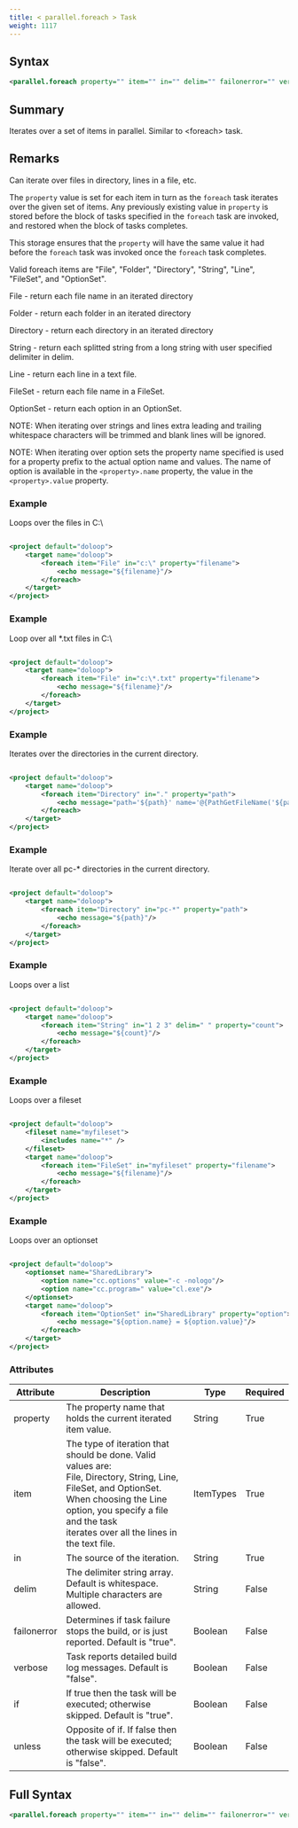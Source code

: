 ```yaml
---
title: < parallel.foreach > Task
weight: 1117
---
```

## Syntax
```xml
<parallel.foreach property="" item="" in="" delim="" failonerror="" verbose="" if="" unless="" />
```
## Summary ##
Iterates over a set of items in parallel. Similar to &lt;foreach&gt; task.

## Remarks ##
Can iterate over files in directory, lines in a file, etc.

The `property`  value is set for each item in turn as the  `foreach` task
iterates over the given set of items. Any previously existing value in `property` is stored before the block of tasks specified in the `foreach` task are invoked,
and restored when the block of tasks completes.

This storage ensures that the  `property` will have the same value it had
before the `foreach`  task was invoked once the  `foreach` task completes.

Valid foreach items are &quot;File&quot;, &quot;Folder&quot;, &quot;Directory&quot;, &quot;String&quot;, &quot;Line&quot;, &quot;FileSet&quot;,
and &quot;OptionSet&quot;.

File - return each file name in an iterated directory

Folder - return each folder in an iterated directory

Directory - return each directory in an iterated directory

String - return each splitted string from a long string with user specified delimiter in delim.

Line - return each line in a text file.

FileSet - return each file name in a FileSet.

OptionSet - return each option in an OptionSet.



NOTE: When iterating over strings and lines extra leading and trailing whitespace
characters will be trimmed and blank lines will be ignored.

NOTE: When iterating over option sets the property name specified is used for a
property prefix to the actual option name and values.  The name of option is available
in the `<property>.name`  property, the value in the  `<property>.value` property.



### Example ###
Loops over the files in C:\


```xml

<project default="doloop">
    <target name="doloop">
        <foreach item="File" in="c:\" property="filename">
            <echo message="${filename}"/>
        </foreach>
    </target>
</project>

```


### Example ###
Loop over all *.txt files in C:\


```xml

<project default="doloop">
    <target name="doloop">
        <foreach item="File" in="c:\*.txt" property="filename">
            <echo message="${filename}"/>
        </foreach>
    </target>
</project>

```


### Example ###
Iterates over the directories in the current directory.


```xml

<project default="doloop">
    <target name="doloop">
        <foreach item="Directory" in="." property="path">
            <echo message="path='${path}' name='@{PathGetFileName('${path}')}"/>
        </foreach>
    </target>
</project>

```


### Example ###
Iterate over all pc-* directories in the current directory.


```xml

<project default="doloop">
    <target name="doloop">
        <foreach item="Directory" in="pc-*" property="path">
            <echo message="${path}"/>
        </foreach>
    </target>
</project>

```


### Example ###
Loops over a list


```xml

<project default="doloop">
    <target name="doloop">
        <foreach item="String" in="1 2 3" delim=" " property="count">
            <echo message="${count}"/>
        </foreach>
    </target>
</project>

```


### Example ###
Loops over a fileset


```xml

<project default="doloop">
    <fileset name="myfileset">
        <includes name="*" />
    </fileset>
    <target name="doloop">
        <foreach item="FileSet" in="myfileset" property="filename">
            <echo message="${filename}"/>
        </foreach>
    </target>
</project>

```


### Example ###
Loops over an optionset


```xml

<project default="doloop">
    <optionset name="SharedLibrary">
        <option name="cc.options" value="-c -nologo"/>
        <option name="cc.program=" value="cl.exe"/>
    </optionset>
    <target name="doloop">
        <foreach item="OptionSet" in="SharedLibrary" property="option">
            <echo message="${option.name} = ${option.value}"/>
        </foreach>
    </target>
</project>

```



### Attributes
| Attribute | Description | Type | Required |
| --------- | ----------- | ---- | -------- |
| property | The property name that holds the current iterated item value. | String | True |
| item | The type of iteration that should be done. Valid values are:<br>File, Directory, String, Line, FileSet, and OptionSet.<br>When choosing the Line option, you specify a file and the task<br>iterates over all the lines in the text file. | ItemTypes | True |
| in | The source of the iteration. | String | True |
| delim | The delimiter string array. Default is whitespace.<br>Multiple characters are allowed. | String | False |
| failonerror | Determines if task failure stops the build, or is just reported. Default is &quot;true&quot;. | Boolean | False |
| verbose | Task reports detailed build log messages.  Default is &quot;false&quot;. | Boolean | False |
| if | If true then the task will be executed; otherwise skipped. Default is &quot;true&quot;. | Boolean | False |
| unless | Opposite of if.  If false then the task will be executed; otherwise skipped. Default is &quot;false&quot;. | Boolean | False |

## Full Syntax
```xml
<parallel.foreach property="" item="" in="" delim="" failonerror="" verbose="" if="" unless="" />
```
